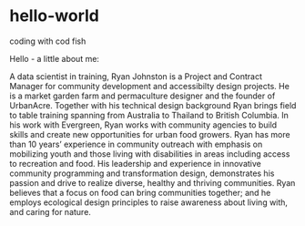 # hello-world
coding with cod fish

Hello - a little about me:

A data scientist in training, Ryan Johnston is a Project and Contract Manager for community development and accessibilty design projects. He is a market garden farm and permaculture designer and the founder of UrbanAcre.  Together with his technical design background Ryan brings field to table training spanning from Australia to Thailand to British Columbia. In his work with Evergreen, Ryan works with community agencies to build skills and create new opportunities for urban food growers.   Ryan has more than 10 years’ experience in community outreach with emphasis on mobilizing youth and those living with disabilities in areas including access to recreation and food.  His leadership and experience in innovative community programming and transformation design, demonstrates his passion and drive to realize diverse, healthy and thriving communities.    Ryan believes that a focus on food can bring communities together; and he employs ecological design principles to raise awareness about living with, and caring for nature.
